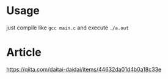 # Usage
just compile like `gcc main.c` and execute `./a.out`

# Article
https://qiita.com/daitai-daidai/items/44632da01d4b0a18c33e
